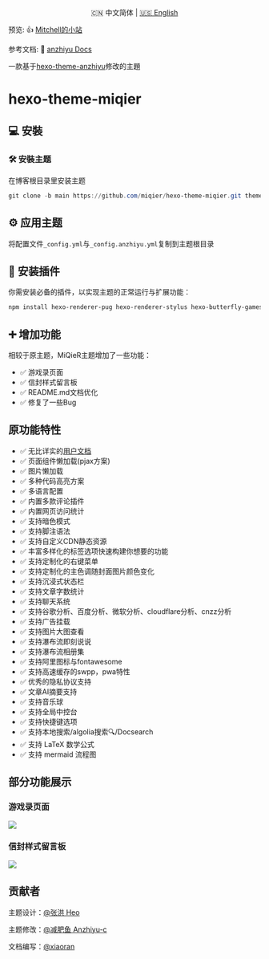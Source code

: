 <p align="center">🇨🇳 中文简体  |  <a title="English" href="README_EN.md">🇺🇸 English</a></p>

预览: 👍 [Mitchell的小站](https://miqier.github.io/)

参考文档: 📖 [anzhiyu Docs](https://docs.anheyu.com/)

一款基于[hexo-theme-anzhiyu](https://github.com/jerryc127/hexo-theme-anzhiyu)修改的主題

# hexo-theme-miqier

## 💻 安裝

### 🛠️ 安裝主题

在博客根目录里安装主题

```powershell
git clone -b main https://github.com/miqier/hexo-theme-miqier.git themes/anzhiyu
```

## ⚙ 应用主题

将配置文件`_config.yml`与`_config.anzhiyu.yml`复制到主题根目录

## 🧰 安装插件

你需安装必备的插件，以实现主题的正常运行与扩展功能：

```powershell
npm install hexo-renderer-pug hexo-renderer-stylus hexo-butterfly-games hexo-asset-img hexo-butterfly-envelope hexo-butterfly-tag-plugins-plus hexo-wordcount --save
```

## ➕ 增加功能

相较于原主题，MiQieR主题增加了一些功能：

- ✅ 游戏录页面
- ✅ 信封样式留言板
- ✅ README.md文档优化
- ✅ 修复了一些Bug

## 原功能特性

- ✅ 无比详实的[用户文档](https://docs.anheyu.com/)
- ✅ 页面组件懒加载(pjax方案)
- ✅ 图片懒加载
- ✅ 多种代码高亮方案
- ✅ 多语言配置
- ✅ 内置多款评论插件
- ✅ 内置网页访问统计
- ✅ 支持暗色模式
- ✅ 支持脚注语法
- ✅ 支持自定义CDN静态资源
- ✅ 丰富多样化的标签选项快速构建你想要的功能
- ✅ 支持定制化的右键菜单
- ✅ 支持定制化的主色调随封面图片颜色变化
- ✅ 支持沉浸式状态栏
- ✅ 支持文章字数统计
- ✅ 支持聊天系统
- ✅ 支持谷歌分析、百度分析、微软分析、cloudflare分析、cnzz分析
- ✅ 支持广告挂载
- ✅ 支持图片大图查看
- ✅ 支持瀑布流即刻说说
- ✅ 支持瀑布流相册集
- ✅ 支持阿里图标与fontawesome
- ✅ 支持高速缓存的swpp，pwa特性
- ✅ 优秀的隐私协议支持
- ✅ 文章AI摘要支持
- ✅ 支持音乐球
- ✅ 支持全局中控台
- ✅ 支持快捷键选项
- ✅ 支持本地搜索/algolia搜索🔍/Docsearch
- ✅ 支持 LaTeX 数学公式
- ✅ 支持 mermaid 流程图

## 部分功能展示

### 游戏录页面

![](https://pic1.imgdb.cn/item/68da20f6c5157e1a88439eff.jpg)

### 信封样式留言板

![](https://pic1.imgdb.cn/item/68da20f6c5157e1a88439efe.jpg)

## 贡献者

主题设计：[@张洪 Heo](https://github.com/zhheo)

主题修改：[@减肥鱼 Anzhiyu-c](https://github.com/anzhiyu-c)

文档编写：[@xiaoran](https://github.com/xiaoran)